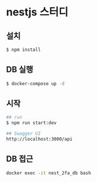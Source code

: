 # nestjs 스터디

## 설치

```bash
$ npm install
```

## DB 실행

```bash
$ docker-compose up -d
```

## 시작

```bash
## run
$ npm run start:dev

## Swagger UI
http://localhost:3000/api
```

## DB 접근

```bash
docker exec -it nest_2fa_db bash
```
